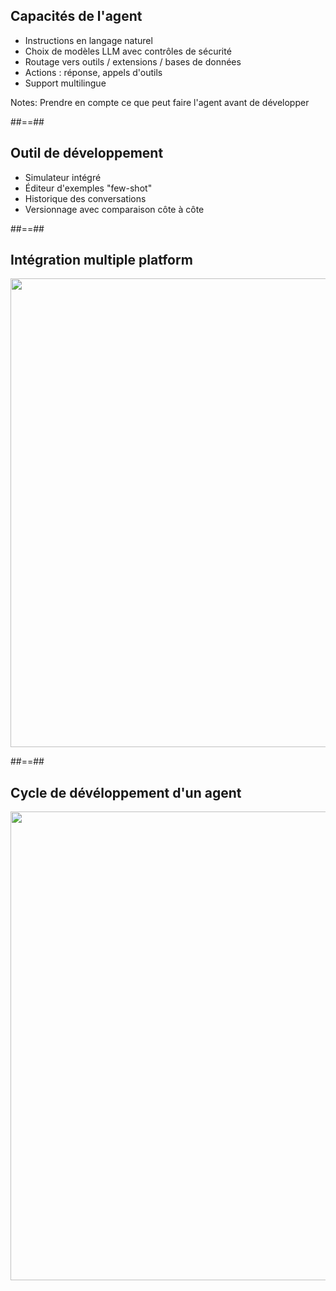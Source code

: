 
## Capacités de l'agent

* Instructions en langage naturel
* Choix de modèles LLM avec contrôles de sécurité
* Routage vers outils / extensions / bases de données
* Actions : réponse, appels d'outils
* Support multilingue
<!-- .element: class="list-fragment" -->

Notes:
Prendre en compte ce que peut faire l'agent avant de développer

##==##

## Outil de développement


* Simulateur intégré
* Éditeur d'exemples "few-shot"
* Historique des conversations
* Versionnage avec comparaison côte à côte
<!-- .element: class="list-fragment" -->


##==##

## Intégration multiple platform

<img class="center" style=" height: 750px" src="./assets/images/agent-integration.png" />

##==##

## Cycle de dévéloppement d'un agent

<img class="center" style=" height: 750px" src="./assets/images/cycle-dev.png" />

